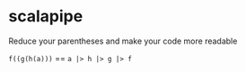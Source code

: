 # scalapipe

Reduce your parentheses and make your code more readable

`f((g(h(a)))` == `a |> h |> g |> f`

